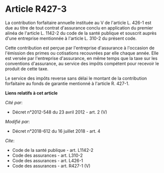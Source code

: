# Article R427-3

La contribution forfaitaire annuelle instituée au V de l'article L. 426-1 est due au titre de tout contrat d'assurance conclu
en application du premier alinéa de l'article L. 1142-2 du code de la santé publique et souscrit auprès d'une entreprise
mentionnée à l'article L. 310-2 du présent code.

Cette contribution est perçue par l'entreprise d'assurance à l'occasion de l'émission des primes ou cotisations recouvrées
par elle chaque année. Elle est versée par l'entreprise d'assurance, en même temps que la taxe sur les conventions
d'assurance, au service des impôts compétent pour recevoir le produit de cette taxe.

Le service des impôts reverse sans délai le montant de la contribution forfaitaire au fonds de garantie mentionné à l'article
R. 427-1.

**Liens relatifs à cet article**

_Cité par_:

  - Décret n°2012-548 du 23 avril 2012 - art. 2 (V)

_Modifié par_:

  - Décret n°2018-612 du 16 juillet 2018 - art. 4

_Cite_:

  - Code de la santé publique - art. L1142-2
  - Code des assurances - art. L310-2
  - Code des assurances - art. L426-1
  - Code des assurances - art. R427-1 (V)
